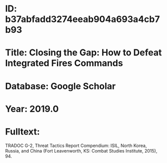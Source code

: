 # ID: b37abfadd3274eeab904a693a4cb7b93
# Title: Closing the Gap: How to Defeat Integrated Fires Commands
# Database: Google Scholar
# Year: 2019.0
# Fulltext:
TRADOC G-2, Threat Tactics Report Compendium: ISIL, North Korea, Russia, and China  (Fort Leavenworth, KS: Combat Studies Institute, 2015), 94.
